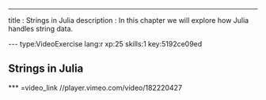 ---
title       : Strings in Julia
description : In this chapter we will explore how Julia handles string data. 


--- type:VideoExercise lang:r xp:25 skills:1 key:5192ce09ed
## Strings in Julia


*** =video_link
//player.vimeo.com/video/182220427




